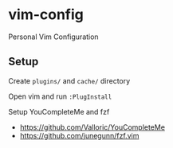 # vim-config
Personal Vim Configuration

## Setup
Create `plugins/` and `cache/` directory

Open vim and run `:PlugInstall`

Setup YouCompleteMe and fzf
* https://github.com/Valloric/YouCompleteMe
* https://github.com/junegunn/fzf.vim

